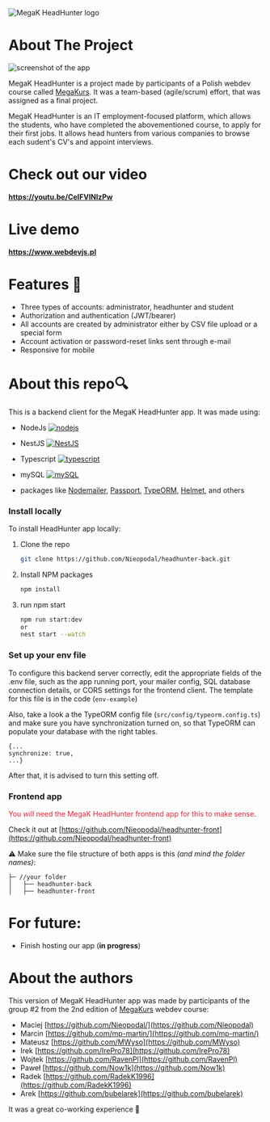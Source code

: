 <picture>
  <source media="(prefers-color-scheme: dark)" srcset="https://i.ibb.co/CMYzDvn/logo-white.png">
  <source media="(prefers-color-scheme: light)" srcset="https://i.ibb.co/pR1by1g/logo-black.png">
  <img alt="MegaK HeadHunter logo" src="https://i.ibb.co/pR1by1g/logo-black.png">
</picture>

# About The Project

![screenshot of the app](https://i.ibb.co/mSzmTB6/browser-mockup.png)

MegaK HeadHunter is a project made by participants of a Polish webdev course called [MegaKurs](https://megak.pl). It was a team-based (agile/scrum) effort, that was assigned as a final project.

MegaK HeadHunter is an IT employment-focused platform, which allows the students, who have completed the abovementioned course, to apply for their first jobs. It allows head hunters from various companies to browse each sudent's CV's and appoint interviews.

# Check out our video 

**https://youtu.be/CeIFVlNlzPw**

# Live demo

**https://www.webdevjs.pl**

# Features 🔧

* Three types of accounts: administrator, headhunter and student
* Authorization and authentication (JWT/bearer)
* All accounts are created by administrator either by CSV file upload or a special form
* Account activation or password-reset links sent through e-mail
* Responsive for mobile

# About this repo🔍
This is a backend client for the MegaK HeadHunter app. It was made using:
* NodeJs [![nodejs][nodejs]][nodejs-url]
* NestJS [![NestJS][NestJS]][NestJs-url]
* Typescript [![typescript][typescript]][typescript-url]
* mySQL [![mySQL][mySQL]][mySQL-url]

* packages like [Nodemailer](https://nodemailer.com/about/), [Passport](https://www.passportjs.org/),
[TypeORM](https://typeorm.io/),
[Helmet](https://helmetjs.github.io/), and others


### Install locally
To install HeadHunter app locally:

1. Clone the repo
   ```sh
   git clone https://github.com/Nieopodal/headhunter-back.git
   ```
2. Install NPM packages
   ```sh
   npm install
   ```
3. run npm start
   ```sh
   npm run start:dev
   or
   nest start --watch
   ```

### Set up your env file
To configure this backend server correctly, edit the appropriate fields of the .env file, such as the app running port, your mailer config, SQL database connection details, or CORS settings for the frontend client. The template for this file is in the code (`env-example`)

Also, take a look a the TypeORM config file
(`src/config/typeorm.config.ts`) and make sure you have synchronization turned on, so that TypeORM can populate your database with the right tables. 

```
{...
synchronize: true,
...}
```

After that, it is advised to turn this setting off. 

### Frontend app
<span style="color:#e02735">You *will* need the MegaK HeadHunter frontend app for this to make sense</span>.

Check it out at [https://github.com/Nieopodal/headhunter-front](https://github.com/Nieopodal/headhunter-front)

⚠️ Make sure the file structure of both apps is this *(and mind the folder names)*:

```
├─ //your folder
│   ├── headhunter-back
│   ├── headhunter-front
```

# For future:

* Finish hosting our app (**in progress**)

# About the authors
This version of MegaK HeadHunter app was made by participants of the group #2 from the 2nd edition of [MegaKurs](https://megak.pl) webdev course:

* Maciej [https://github.com/Nieopodal/](https://github.com/Nieopodal)
* Marcin [https://github.com/mp-martin/](https://github.com/mp-martin/)
* Mateusz [https://github.com/MWyso](https://github.com/MWyso)
* Irek [https://github.com/IrePro78](https://github.com/IrePro78)
* Wojtek [https://github.com/RavenPl](https://github.com/RavenPl)
* Paweł [https://github.com/Now1k](https://github.com/Now1k)
* Radek [https://github.com/RadekK1996](https://github.com/RadekK1996)
* Arek [https://github.com/bubelarek](https://github.com/bubelarek)


It was a great co-working experience 🤝

<!-- MARKDOWN LINKS & IMAGES -->
[nodejs]: https://img.shields.io/badge/node.js-6DA55F?style=for-the-badge&logo=node.js&logoColor=white
[nodejs-url]: https://nodejs.org/
[typescript]: https://img.shields.io/badge/TypeScript-007ACC?style=for-the-badge&logo=typescript&logoColor=white
[typescript-url]: https://www.typescriptlang.org/

[NestJS]: https://img.shields.io/badge/nestjs-%23E0234E.svg?style=for-the-badge&logo=nestjs&logoColor=white
[NestJS-url]: https://https://nestjs.com/

[mySQL]: https://img.shields.io/badge/mysql-%2300f.svg?style=for-the-badge&logo=mysql&logoColor=white
[mySQL-url]: https://https://nestjs.com/

